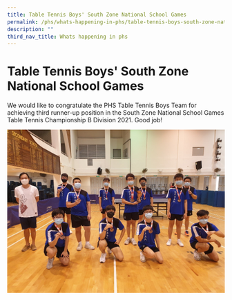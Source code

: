 ```yaml
---
title: Table Tennis Boys' South Zone National School Games
permalink: /phs/whats-happening-in-phs/table-tennis-boys-south-zone-national-school-games/
description: ""
third_nav_title: Whats happening in phs
---
```

# **Table Tennis Boys' South Zone National School Games**

We would like to congratulate the PHS Table Tennis Boys Team for achieving third runner-up position in the South Zone National School Games Table Tennis Championship B Division 2021. Good job!

![](/images/Table%20Tennis%20Boys%20Team%20South%20Zone%20National%20School%20Games%20team%20pic.jpg)